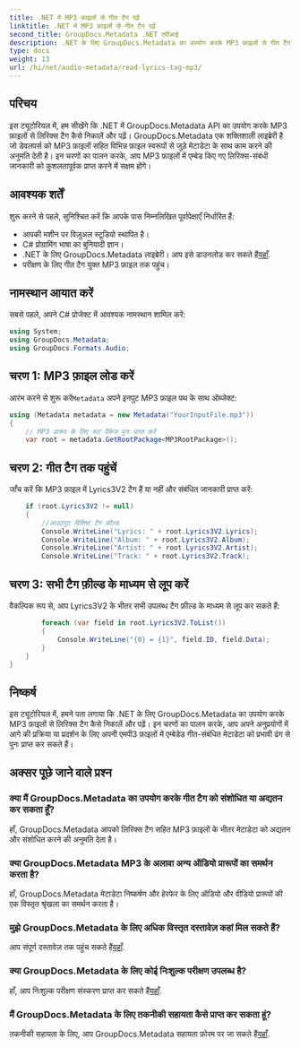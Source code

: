 ```yaml
---
title: .NET में MP3 फ़ाइलों से गीत टैग पढ़ें
linktitle: .NET में MP3 फ़ाइलों से गीत टैग पढ़ें
second_title: GroupDocs.Metadata .NET एपीआई
description: .NET के लिए GroupDocs.Metadata का उपयोग करके MP3 फ़ाइलों से गीत टैग निकालने का तरीका जानें। हमारे चरण-दर-चरण ट्यूटोरियल का अनुसरण करें।
type: docs
weight: 13
url: /hi/net/audio-metadata/read-lyrics-tag-mp3/
---
```

## परिचय
इस ट्यूटोरियल में, हम सीखेंगे कि .NET में GroupDocs.Metadata API का उपयोग करके MP3 फ़ाइलों से लिरिक्स टैग कैसे निकालें और पढ़ें। GroupDocs.Metadata एक शक्तिशाली लाइब्रेरी है जो डेवलपर्स को MP3 फ़ाइलों सहित विभिन्न फ़ाइल स्वरूपों से जुड़े मेटाडेटा के साथ काम करने की अनुमति देती है। इन चरणों का पालन करके, आप MP3 फ़ाइलों में एम्बेड किए गए लिरिक्स-संबंधी जानकारी को कुशलतापूर्वक प्राप्त करने में सक्षम होंगे।
## आवश्यक शर्तें
शुरू करने से पहले, सुनिश्चित करें कि आपके पास निम्नलिखित पूर्वापेक्षाएँ निर्धारित हैं:
- आपकी मशीन पर विज़ुअल स्टूडियो स्थापित है।
- C# प्रोग्रामिंग भाषा का बुनियादी ज्ञान।
-  .NET के लिए GroupDocs.Metadata लाइब्रेरी। आप इसे डाउनलोड कर सकते हैं[यहाँ](https://releases.groupdocs.com/metadata/net/).
- परीक्षण के लिए गीत टैग युक्त MP3 फ़ाइल तक पहुंच।

## नामस्थान आयात करें
सबसे पहले, अपने C# प्रोजेक्ट में आवश्यक नामस्थान शामिल करें:
```csharp
using System;
using GroupDocs.Metadata;
using GroupDocs.Formats.Audio;
```
## चरण 1: MP3 फ़ाइल लोड करें
 आरंभ करने से शुरू करें`Metadata` अपने इनपुट MP3 फ़ाइल पथ के साथ ऑब्जेक्ट:
```csharp
using (Metadata metadata = new Metadata("YourInputFile.mp3"))
{
    // MP3 प्रारूप के लिए रूट पैकेज पुनः प्राप्त करें
    var root = metadata.GetRootPackage<MP3RootPackage>();
```
## चरण 2: गीत टैग तक पहुंचें
जाँच करें कि MP3 फ़ाइल में Lyrics3V2 टैग हैं या नहीं और संबंधित जानकारी प्राप्त करें:
```csharp
    if (root.Lyrics3V2 != null)
    {
        //आउटपुट विशिष्ट टैग फ़ील्ड
        Console.WriteLine("Lyrics: " + root.Lyrics3V2.Lyrics);
        Console.WriteLine("Album: " + root.Lyrics3V2.Album);
        Console.WriteLine("Artist: " + root.Lyrics3V2.Artist);
        Console.WriteLine("Track: " + root.Lyrics3V2.Track);
```
## चरण 3: सभी टैग फ़ील्ड के माध्यम से लूप करें
वैकल्पिक रूप से, आप Lyrics3V2 के भीतर सभी उपलब्ध टैग फ़ील्ड के माध्यम से लूप कर सकते हैं:
```csharp
        foreach (var field in root.Lyrics3V2.ToList())
        {
            Console.WriteLine("{0} = {1}", field.ID, field.Data);
        }
    }
}
```

## निष्कर्ष
इस ट्यूटोरियल में, हमने पता लगाया कि .NET के लिए GroupDocs.Metadata का उपयोग करके MP3 फ़ाइलों से लिरिक्स टैग कैसे निकालें और पढ़ें। इन चरणों का पालन करके, आप अपने अनुप्रयोगों में आगे की प्रक्रिया या प्रदर्शन के लिए अपनी एमपी3 फ़ाइलों में एम्बेडेड गीत-संबंधित मेटाडेटा को प्रभावी ढंग से पुनः प्राप्त कर सकते हैं।

## अक्सर पूछे जाने वाले प्रश्न
### क्या मैं GroupDocs.Metadata का उपयोग करके गीत टैग को संशोधित या अद्यतन कर सकता हूँ?
हाँ, GroupDocs.Metadata आपको लिरिक्स टैग सहित MP3 फ़ाइलों के भीतर मेटाडेटा को अद्यतन और संशोधित करने की अनुमति देता है।
### क्या GroupDocs.Metadata MP3 के अलावा अन्य ऑडियो प्रारूपों का समर्थन करता है?
हाँ, GroupDocs.Metadata मेटाडेटा निष्कर्षण और हेरफेर के लिए ऑडियो और वीडियो प्रारूपों की एक विस्तृत श्रृंखला का समर्थन करता है।
### मुझे GroupDocs.Metadata के लिए अधिक विस्तृत दस्तावेज़ कहां मिल सकते हैं?
 आप संपूर्ण दस्तावेज़ तक पहुंच सकते हैं[यहाँ](https://reference.groupdocs.com/metadata/net/).
### क्या GroupDocs.Metadata के लिए कोई निःशुल्क परीक्षण उपलब्ध है?
 हाँ, आप निःशुल्क परीक्षण संस्करण प्राप्त कर सकते हैं[यहाँ](https://releases.groupdocs.com/).
### मैं GroupDocs.Metadata के लिए तकनीकी सहायता कैसे प्राप्त कर सकता हूं?
 तकनीकी सहायता के लिए, आप GroupDocs.Metadata सहायता फ़ोरम पर जा सकते हैं[यहाँ](https://forum.groupdocs.com/c/metadata/14).